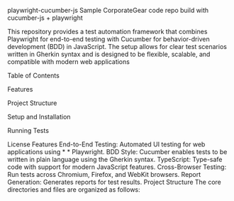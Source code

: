 playwright-cucumber-js
Sample CorporateGear code repo build with cucumber-js + playwright

This repository provides a test automation framework that combines Playwright for end-to-end testing with Cucumber for behavior-driven development (BDD) in JavaScript. The setup allows for clear test scenarios written in Gherkin syntax and is designed to be flexible, scalable, and compatible with modern web applications

Table of Contents

Features

Project Structure

Setup and Installation


Running Tests

License
Features
End-to-End Testing: Automated UI testing for web applications using * * Playwright.
BDD Style: Cucumber enables tests to be written in plain language using the Gherkin syntax.
TypeScript: Type-safe code with support for modern JavaScript features.
Cross-Browser Testing: Run tests across Chromium, Firefox, and WebKit browsers.
Report Generation: Generates reports for test results.
Project Structure
The core directories and files are organized as follows:

